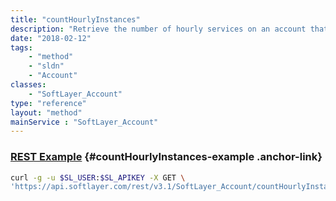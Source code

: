 ```yaml
---
title: "countHourlyInstances"
description: "Retrieve the number of hourly services on an account that are active, plus any pending orders with hourly services attached. "
date: "2018-02-12"
tags:
    - "method"
    - "sldn"
    - "Account"
classes:
    - "SoftLayer_Account"
type: "reference"
layout: "method"
mainService : "SoftLayer_Account"
---
```


### [REST Example](#countHourlyInstances-example) <a href="/article/rest/"><i class="fas fa-question"></i></a> {#countHourlyInstances-example .anchor-link} 
```bash
curl -g -u $SL_USER:$SL_APIKEY -X GET \
'https://api.softlayer.com/rest/v3.1/SoftLayer_Account/countHourlyInstances'
```
